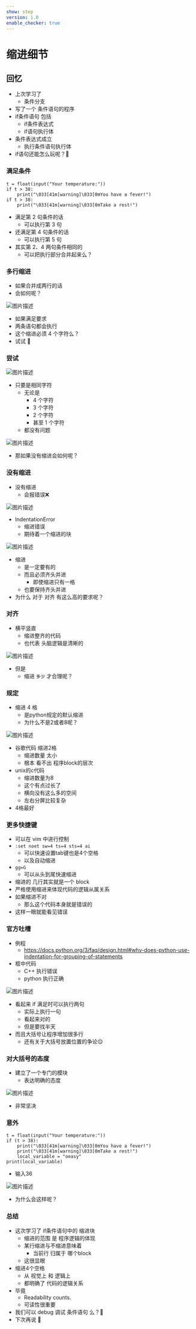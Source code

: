 ```yaml
---
show: step
version: 1.0
enable_checker: true
---
```


# 缩进细节

## 回忆

- 上次学习了
	- 条件分支
- 写了一个 条件语句的程序
- if条件语句 包括
	- if条件表达式
	- if语句执行体
- 条件表达式成立
	- 执行条件语句执行体
- if语句还能怎么玩呢？🤔

### 满足条件

```
t = float(input("Your temperature:"))
if t > 38:
    print("\033[41m[warning]\033[0mYou have a fever!")
if t > 38:
    print("\033[41m[warning]\033[0mTake a rest!")
```

- 满足第 2 句条件的话
  - 可以执行第 3 句
- 还满足第 4 句条件的话
  - 可以执行第 5 句
- 其实第 2、4 两句条件相同的
  - 可以把执行部分合并起来么？

### 多行缩进

- 如果合并成两行的话
- 会如何呢？

![图片描述](https://doc.shiyanlou.com/courses/uid1190679-20210908-1631082825825)

- 如果满足要求
- 两条语句都会执行
- 这个缩进必须 4 个字符么？
- 试试 👊

### 尝试

![图片描述](https://doc.shiyanlou.com/courses/uid1190679-20210908-1631083248023)

- 只要是相同字符
  - 无论是
	- 4 个字符
	 - 3 个字符
	  - 2 个字符
	  - 甚至 1 个字符
  - 都没有问题

![图片描述](https://doc.shiyanlou.com/courses/uid1190679-20210908-1631091801779)

- 那如果没有缩进会如何呢？

### 没有缩进

- 没有缩进
	- 会报错误❌

![图片描述](https://doc.shiyanlou.com/courses/uid1190679-20210908-1631083405192)

- IndentationError
	- 缩进错误
	- 期待着一个缩进的块

![图片描述](https://doc.shiyanlou.com/courses/uid1190679-20210908-1631083418281)

- 缩进
	- 是一定要有的
	- 而且必须齐头并进
		- 即使缩进只有一格
	- 也要保持齐头并进
- 为什么 对于 对齐 有这么高的要求呢？

### 对齐

- 横平竖直
	- 缩进整齐的代码
	- 也代表 头脑逻辑是清晰的

![图片描述](https://doc.shiyanlou.com/courses/uid1190679-20231021-1697859945755)

- 但是
	- 缩进 `多少` 才合理呢？

### 规定

- 缩进 4 格
	- 是python规定的默认缩进
	- 为什么不是2或者8呢？

![图片描述](https://doc.shiyanlou.com/courses/uid1190679-20210908-1631084058004)

- 谷歌代码 缩进2格
	- 缩进数量 太小
	- 根本 看不出 程序block的层次
- unix的c代码
	- 缩进数量为8
	- 这个有点过长了
	- 横向没有这么多的空间
	- 左右分屏比较复杂
- 4格最好

### 更多快捷键

- 可以在 vim 中进行控制
- `:set noet sw=4 ts=4 sts=4 ai`
  - 可以快速设置tab键也是4个空格
  - 以及自动缩进
- `gg=G`
	- 可以从头到尾快速缩进
- 缩进的 几行其实就是一个 block
- 严格使用缩进来体现代码的逻辑从属关系
- 如果缩进不对 
	- 那么这个代码本身就是错误的
- 这样一眼就能看见错误

### 官方吐槽

- 例程
	- https://docs.python.org/3/faq/design.html#why-does-python-use-indentation-for-grouping-of-statements
- 框中代码
	- C++ 执行错误
	- python 执行正确

![图片描述](https://doc.shiyanlou.com/courses/uid1190679-20220724-1658624047387)

- 看起来 if 满足时可以执行两句
	- 实际上执行一句
	- 看起来对的
	- 但是要找半天
- 而且大括号让程序增加很多行
	- 还有关于大括号放置位置的争论😌

### 对大括号的态度

- 建立了一个专门的模块
	- 表达明确的态度

![图片描述](https://doc.shiyanlou.com/courses/uid1190679-20230528-1685281201743)

- 非常坚决

### 意外

```
t = float(input("Your temperature:"))
if (t > 38):
    print("\033[41m[warning]\033[0mYou have a fever!")
    print("\033[41m[warning]\033[0mTake a rest!")
    local_variable = "oeasy"
print(local_variable)
```

- 输入36

![图片描述](https://doc.shiyanlou.com/courses/uid1190679-20230925-1695610360110)

- 为什么会这样呢？

### 总结

- 这次学习了 if条件语句中的 缩进块
	- 缩进的范围 是 程序逻辑的体现
	- 某行缩进与不缩进意味着 
		- 当前行 归属于 哪个block
	- 这很显眼
- 缩进4个空格
	- 从 视觉上 和 逻辑上
	- 都明确了 代码的逻辑关系
- 毕竟
	- Readability counts.
	- 可读性很重要
- 我们可以 debug 调试 条件语句 么？🤔
- 下次再说 👋
